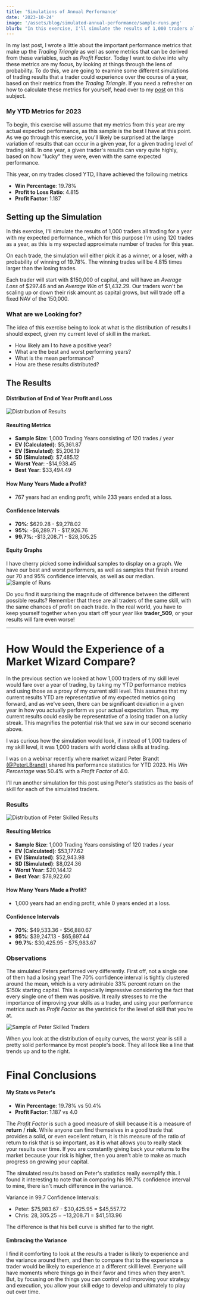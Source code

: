 ```yaml
---
title: 'Simulations of Annual Performance'
date: '2023-10-24'
image: '/assets/blog/simulated-annual-performance/sample-runs.png'
blurb: "In this exercise, I'll simulate the results of 1,000 traders all trading for a year with my expected performance. The idea of this exercise being to look at what is the distribution of results I should expect, given my current level of skill in the market."
---
```


In my last post, I wrote a little about the important performance metrics that make up the *Trading Triangle* as well as some metrics that can be derived from these variables, such as *Profit Factor*.
Today I want to delve into why these metrics are my focus, by looking at things through the lens of probability.
To do this, we are going to examine some different simulations of trading results that a trader could experience over the course of a year, based on their metrics from the *Trading Triangle*.
If you need a refresher on how to calculate these metrics for yourself, head over to my [post](/posts/trading-triangle/) on this subject.

### My YTD Metrics for 2023

To begin, this exercise will assume that my metrics from this year are my actual expected performance, as this sample is the best I have at this point.
As we go through this exercise, you'll likely be surprised at the large variation of results that can occur in a given year, for a given trading level of trading skill.
In one year, a given trader's results can vary quite highly, based on how "lucky" they were, even with the same expected performance.

This year, on my trades closed YTD, I have achieved the following metrics
 - **Win Percentage**: 19.78%
 - **Profit to Loss Ratio**: 4.815
 - **Profit Factor**: 1.187

## Setting up the Simulation

In this exercise, I'll simulate the results of 1,000 traders all trading for a year with my expected performance., which for this purpose I'm using 120 trades as a year, as this is my expected approximate number of trades for this year.

On each trade, the simulation will either pick it as a winner, or a loser, with a probability of winning of 19.78%.
The winning trades will be 4.815 times larger than the losing trades.

Each trader will start with $150,000 of capital, and will have an *Average Loss* of $297.46 and an *Average Win* of $1,432.29.
Our traders won't be scaling up or down their risk amount as capital grows, but will trade off a fixed NAV of the 150,000.

### What are we Looking for?

The idea of this exercise being to look at what is the distribution of results I should expect, given my current level of skill in the market.
 - How likely am I to have a positive year?
 - What are the best and worst performing years?
 - What is the mean performance?
 - How are these results distributed?

## The Results

#### Distribution of End of Year Profit and Loss

![Distribution of Results](/assets/blog/simulated-annual-performance/distribution-chris.png)

#### Resulting Metrics

 - **Sample Size**: 1,000 Trading Years consisting of 120 trades / year
 - **EV (Calculated)**: $5,361.87
 - **EV (Simulated)**: $5,206.19
 - **SD (Simulated)**: $7,485.12
 - **Worst Year**: -$14,938.45
 - **Best Year**: $33,494.49

#### How Many Years Made a Profit?

 - 767 years had an ending profit, while 233 years ended at a loss.

#### Confidence Intervals

 - **70%**: $629.28 - $9,278.02
 - **95%**: -$6,289.71 - $17,926.76
 - **99.7%**: -$13,208.71 - $28,305.25

#### Equity Graphs

I have cherry picked some individual samples to display on a graph.
We have our best and worst performers, as well as samples that finish around our 70 and 95% confidence intervals, as well as our median.
![Sample of Runs](/assets/blog/simulated-annual-performance/sample-runs.png)

Do you find it surprising the magnitude of difference between the different possible results?
Remember that these are all traders of the same skill, with the same chances of profit on each trade.
In the real world, you have to keep yourself together when you start off your year like **trader_509**, or your results will fare even worse!

---
# How Would the Experience of a Market Wizard Compare?

In the previous section we looked at how 1,000 traders of my skill level would fare over a year of trading, by taking my YTD performance metrics and using those as a proxy of my current skill level.
This assumes that my current results YTD are representative of my expected metrics going forward, and as we've seen, there can be significant deviation in a given year in how you actually perform vs your actual expectation.
Thus, my current results could easily be representative of a losing trader on a lucky streak.
This magnifies the potential risk that we saw in our second scenario above.

I was curious how the simulation would look, if instead of 1,000 traders of my skill level, it was 1,000 traders with world class skills at trading.

I was on a webinar recently where market wizard Peter Brandt [(@PeterLBrandt)](https://twitter.com/PeterLBrandt) shared his performance statistics for YTD 2023.
His *Win Percentage* was 50.4% with a *Profit Factor* of 4.0.

I'll run another simulation for this post using Peter's statistics as the basis of skill for each of the simulated traders.

### Results

![Distribution of Peter Skilled Results](/assets/blog/simulated-annual-performance/distribution-peter.png)

#### Resulting Metrics

 - **Sample Size**: 1,000 Trading Years consisting of 120 trades / year
 - **EV (Calculated)**: $53,177.62
 - **EV (Simulated)**: $52,943.98
 - **SD (Simulated)**: $8,024.36
 - **Worst Year**: $20,144.12
 - **Best Year**: $78,922.60

#### How Many Years Made a Profit?

 - 1,000 years had an ending profit, while 0 years ended at a loss.

#### Confidence Intervals

 - **70%**: $49,533.36 - $56,880.67
 - **95%**: $39,247.13 - $65,697.44
 - **99.7%**: $30,425.95 - $75,983.67

### Observations

The simulated Peters performed very differently.
First off, not a single one of them had a losing year!
The 70% confidence interval is tightly clustered around the mean, which is a very admirable 33% percent return on the $150k starting capital.
This is especially impressive considering the fact that every single one of them was positive.
It really stresses to me the importance of improving your skills as a trader, and using your performance metrics such as *Profit Factor* as the yardstick for the level of skill that you're at.

![Sample of Peter Skilled Traders](/assets/blog/simulated-annual-performance/sample-runs-peter.png)

When you look at the distribution of equity curves, the worst year is still a pretty solid performance by most people's book.
They all look like a line that trends up and to the right.

# Final Conclusions

#### My Stats vs Peter's
 - **Win Percentage**: 19.78% vs 50.4%
 - **Profit Factor**: 1.187 vs 4.0

The *Profit Factor* is such a good measure of skill because it is a measure of **return** / **risk**.
While anyone can find themselves in a good trade that provides a solid, or even excellent return, it is this measure of the ratio of return to risk that is so important, as it is what allows you to really stack your results over time.
If you are constantly giving back your returns to the market because your risk is higher, then you aren't able to make as much progress on growing your capital.

The simulated results based on Peter's statistics really exemplify this.
I found it interesting to note that in comparing his 99.7% confidence interval to mine, there isn't much difference in the variance.

Variance in 99.7 Confidence Intervals:
 - Peter: $75,983.67 - $30,425.95 = $45,557.72 
 - Chris: $28,305.25 - -$13,208.71 = $41,513.96

The difference is that his bell curve is shifted far to the right.

#### Embracing the Variance

I find it comforting to look at the results a trader is likely to experience and the variance around them, and then to compare that to the experience a trader would be likely to experience at a different skill level.
Everyone will have moments where things go in their favor and times when they aren't.
But, by focusing on the things you can control and improving your strategy and execution, you allow your skill edge to develop and ultimately to play out over time.
